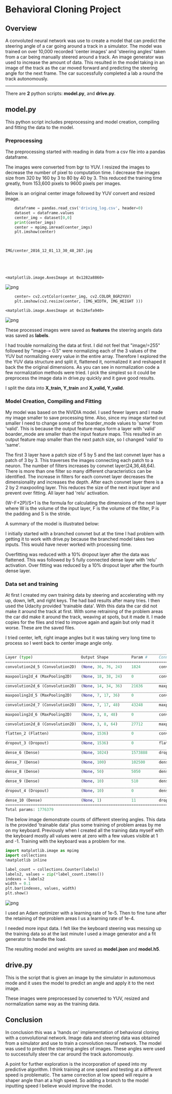 
# Behavioral Cloning Project 

## Overview
A convoluted neural network was use to create a model that can predict the steering angle of a car going around a track in a simulator. The model was trained on over 10,000 recorded 'center images' and 'steering angles' taken from a car being manually steered around a track. An image generator was used to increase the amount of data. This resulted in the model taking in an image of the track as the car moved forward and predicting the steering angle for the next frame. The car successfully completed a lab a round the track autonomously. 

---

There are **2** python scripts: **model.py**, and **drive.py**.

## model.py
This python script includes preprocessing and model creation, compiling and fitting the data to the model.

### Preprocessing
The preprocessing started with reading in data from a csv file into a pandas dataframe.

The images were converted from bgr to YUV.
I resized the images to decrease the number of pixel to computation time. I decrease the images size from 320 by 160 by 3 to 80 by 40 by 3. This reduced the training time greatly, from 153,600 pixels to 9600 pixels per images. 

Below is an original center image followed by YUV convert and resized image.



```python
    dataframe = pandas.read_csv('driving_log.csv', header=0)
    dataset = dataframe.values
    center_img = dataset[0,0]
    print(center_imgs)
    center = mpimg.imread(center_imgs)
    plt.imshow(center)
    
    
```

    IMG/center_2016_12_01_13_30_48_287.jpg





    <matplotlib.image.AxesImage at 0x1282a8860>




![png](output_1_2.png)



```python
    center= cv2.cvtColor(center_img, cv2.COLOR_BGR2YUV)  
    plt.imshow(cv2.resize(center, (IMG_WIDTH, IMG_HEIGHT )))
```




    <matplotlib.image.AxesImage at 0x126efa940>




![png](output_2_1.png)




These processed images were saved as **features** the steering angels data was saved as **labels**.

I had trouble normalizing the data at first. I did not feel that "image/=255" followed by "image-= 0.5" were normalizing each of the 3 values of the YUV but normalizing every value in the entire array. Therefore I explored the the YUV data structure and split it, flattened it, normalized it and reshaped it back the the original dimensions. As you can see in normalization code a few normalization methods were tried. I pick the simplest so it could be preprocess the image data in drive.py quickly and it gave good results. 

I split the data into **X_train, Y_train** and **X_valid, Y_valid**.

### Model Creation, Compiling and Fitting

My model was based on the NVIDIA model. I used fewer layers and I made my image smaller to save processing time. Also, since my image started out smaller I need to change some of the boarder_mode values to 'same' from 'valid'.
This is because the output feature maps form a layer with 'valid' boarder_mode are smaller than the input feature maps. This resulted in an output feature map smaller than the next patch size, so I changed 'valid' to 'same'. 


The first 3 layer have a patch size of 5 by 5 and the last convnet layer has a patch of 3 by 3. This traverses the images connecting each patch to a neuron. The number of filters increases by convnet layer(24,36,48,64). There is more than one filter so many different characteristics can be identified. The increase in filters for each convnet layer decreases the dimensionality and increases the depth. After each convnet layer there is a 2 by 2 maxpooling layer. This reduces the size of the next input layer and prevent over fitting. All layer had 'relu' activation.

(W−F+2P)/S+1 is the formula for calculating the dimensions of the next layer where W is the volume of the input layer, F is the volume of the filter, P is the padding and S is the stride.

A summary of the model is illustrated below:

I initially started with a branched convnet but at the time I had problem with getting it to work with drive.py because the branched model takes two inputs. This would have never worked with processing time.

Overfitting was reduced with a 10% dropout layer after the data was flattened. 
This was followed by 5 fully connected dense layer with 'relu' activation.
Over fitting was reduced by a 10% dropout layer after the fourth dense layer.

### Data set and training
At first I created my own training data by steering and accelerating with my up, down, left, and right keys. The had bad results after many tries. I then used the Udacity provided 'trainable data'. With this data the car did not make it around the track at first. With some retraining of the problem areas the car did make it around the track, weaving at spots, but it made it. I made copies for the files and tried to impove again and again but only mad it worse. These are the saved files.

I tried center, left, right image angles but it was taking very long time to process so I went back to center image angle only.


```python
____________________________________________________________________________________________________
Layer (type)                     Output Shape          Param #     Connected to                     
====================================================================================================
convolution2d_5 (Convolution2D)  (None, 36, 76, 24)    1824        convolution2d_input_2[0][0]      
____________________________________________________________________________________________________
maxpooling2d_4 (MaxPooling2D)    (None, 18, 38, 24)    0           convolution2d_5[0][0]            
____________________________________________________________________________________________________
convolution2d_6 (Convolution2D)  (None, 14, 34, 36)    21636       maxpooling2d_4[0][0]             
____________________________________________________________________________________________________
maxpooling2d_5 (MaxPooling2D)    (None, 7, 17, 36)     0           convolution2d_6[0][0]            
____________________________________________________________________________________________________
convolution2d_7 (Convolution2D)  (None, 7, 17, 48)     43248       maxpooling2d_5[0][0]             
____________________________________________________________________________________________________
maxpooling2d_6 (MaxPooling2D)    (None, 3, 8, 48)      0           convolution2d_7[0][0]            
____________________________________________________________________________________________________
convolution2d_8 (Convolution2D)  (None, 3, 8, 64)      27712       maxpooling2d_6[0][0]             
____________________________________________________________________________________________________
flatten_2 (Flatten)              (None, 1536)          0           convolution2d_8[0][0]            
____________________________________________________________________________________________________
dropout_3 (Dropout)              (None, 1536)          0           flatten_2[0][0]                  
____________________________________________________________________________________________________
dense_6 (Dense)                  (None, 1024)          1573888     dropout_3[0][0]                  
____________________________________________________________________________________________________
dense_7 (Dense)                  (None, 100)           102500      dense_6[0][0]                    
____________________________________________________________________________________________________
dense_8 (Dense)                  (None, 50)            5050        dense_7[0][0]                    
____________________________________________________________________________________________________
dense_9 (Dense)                  (None, 10)            510         dense_8[0][0]                    
____________________________________________________________________________________________________
dropout_4 (Dropout)              (None, 10)            0           dense_9[0][0]                    
____________________________________________________________________________________________________
dense_10 (Dense)                 (None, 1)             11          dropout_4[0][0]                  
====================================================================================================
Total params: 1776379
```

The below image demonstrate counts of different steering angles. This data is the provided 'trainable data' plus some training of problem areas by me on my keyboard. Previously when I created all the training data myself with the keyboard mostly all values were at zero with a few values visible at 1 and -1. Training with the keyboard was a problem for me.


```python
import matplotlib.image as mpimg
import collections
%matplotlib inline

label_count = collections.Counter(labels)
labels2, values = zip(*label_count.items())
indexes = labels2
width = 0.1
plt.bar(indexes, values, width)
plt.show()
```


![png](output_8_0.png)





I used an Adam optimizer with a learning rate of 1e-5.  Then to fine tune after the retaining of the problem areas I us a learning rate of 1e-4. 

I needed more input data. I felt like the keyboard steering was messing up the training data so at the last minute I used a image generator and a fit generator to handle the load.


The resulting model and weights are saved as **model.json** and **model.h5**.

## drive.py
This is the script that is given an image by the simulator in autonomous mode and it uses the model to predict an angle and apply it to the next image.

These images were preprocessed by converted to YUV, resized and normalization  same way as the training data.

## Conclusion

In conclusion this was a 'hands on' implementation of behavioral cloning with a convolutional network. Image data and steering data was obtained from a simulator and use to train a convolution neural network. The model was used to predict the steering angles of images. These angles were used to successfully steer the car around the track autonomously. 

A point for further exploration is the incorporation of speed into my predictive algorithm. I think training at one speed and testing at a different speed is problematic. The same correction at low speed will require a shaper angle than at a high speed. So adding a branch to the model inputting speed I believe would improve the model. 


```python

```
